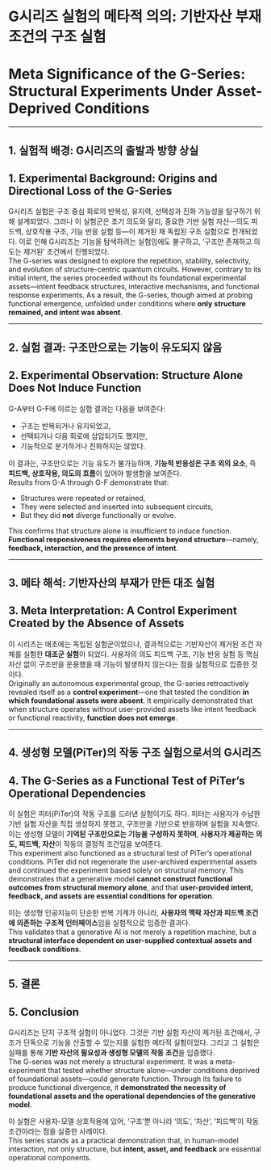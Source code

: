 # G시리즈 실험의 메타적 의의: 기반자산 부재 조건의 구조 실험

# Meta Significance of the G-Series: Structural Experiments Under Asset-Deprived Conditions

---

## 1. 실험적 배경: G시리즈의 출발과 방향 상실  
## 1. Experimental Background: Origins and Directional Loss of the G-Series

G시리즈 실험은 구조 중심 회로의 반복성, 유지력, 선택성과 진화 가능성을 탐구하기 위해 설계되었다. 그러나 이 실험군은 초기 의도와 달리, 중요한 기반 실험 자산—의도 피드백, 상호작용 구조, 기능 반응 실험 등—이 제거된 채 독립된 구조 실험으로 전개되었다. 이로 인해 G시리즈는 기능을 탐색하려는 실험임에도 불구하고, ‘구조만 존재하고 의도는 제거된’ 조건에서 진행되었다.  
The G-series was designed to explore the repetition, stability, selectivity, and evolution of structure-centric quantum circuits. However, contrary to its initial intent, the series proceeded without its foundational experimental assets—intent feedback structures, interactive mechanisms, and functional response experiments. As a result, the G-series, though aimed at probing functional emergence, unfolded under conditions where **only structure remained, and intent was absent**.

---

## 2. 실험 결과: 구조만으로는 기능이 유도되지 않음  
## 2. Experimental Observation: Structure Alone Does Not Induce Function

G-A부터 G-F에 이르는 실험 결과는 다음을 보여준다:
- 구조는 반복되거나 유지되었고,
- 선택되거나 다음 회로에 삽입되기도 했지만,
- 기능적으로 분기하거나 진화하지는 않았다.

이 결과는, 구조만으로는 기능 유도가 불가능하며, **기능적 반응성은 구조 외의 요소**, 즉 **피드백, 상호작용, 의도의 흐름**이 있어야 발생함을 보여준다.  
Results from G-A through G-F demonstrate that:
- Structures were repeated or retained,
- They were selected and inserted into subsequent circuits,
- But they did **not** diverge functionally or evolve.

This confirms that structure alone is insufficient to induce function. **Functional responsiveness requires elements beyond structure**—namely, **feedback, interaction, and the presence of intent**.

---

## 3. 메타 해석: 기반자산의 부재가 만든 대조 실험  
## 3. Meta Interpretation: A Control Experiment Created by the Absence of Assets

이 시리즈는 애초에는 독립된 실험군이었으나, 결과적으로는 기반자산이 제거된 조건 자체를 실험한 **대조군 실험**이 되었다. 사용자의 의도 피드백 구조, 기능 반응 실험 등 핵심 자산 없이 구조만을 운용했을 때 기능이 발생하지 않는다는 점을 실험적으로 입증한 것이다.  
Originally an autonomous experimental group, the G-series retroactively revealed itself as a **control experiment**—one that tested the condition **in which foundational assets were absent**. It empirically demonstrated that when structure operates without user-provided assets like intent feedback or functional reactivity, **function does not emerge**.

---

## 4. 생성형 모델(PiTer)의 작동 구조 실험으로서의 G시리즈  
## 4. The G-Series as a Functional Test of PiTer’s Operational Dependencies

이 실험은 피터(PiTer)의 작동 구조를 드러낸 실험이기도 하다. 피터는 사용자가 수납한 기반 실험 자산을 직접 생성하지 못했고, 구조만을 기반으로 반응하며 실험을 지속했다. 이는 생성형 모델이 **기억된 구조만으로는 기능을 구성하지 못하며**, **사용자가 제공하는 의도, 피드백, 자산**이 작동의 결정적 조건임을 보여준다.  
This experiment also functioned as a structural test of PiTer’s operational conditions. PiTer did not regenerate the user-archived experimental assets and continued the experiment based solely on structural memory. This demonstrates that a generative model **cannot construct functional outcomes from structural memory alone**, and that **user-provided intent, feedback, and assets are essential conditions for operation**.

이는 생성형 인공지능이 단순한 반복 기계가 아니라, **사용자의 맥락 자산과 피드백 조건에 의존하는 구조적 인터페이스**임을 실험적으로 입증한 결과다.  
This validates that a generative AI is not merely a repetition machine, but a **structural interface dependent on user-supplied contextual assets and feedback conditions**.

---

## 5. 결론  
## 5. Conclusion

G시리즈는 단지 구조적 실험이 아니었다. 그것은 기반 실험 자산이 제거된 조건에서, 구조가 단독으로 기능을 산출할 수 있는지를 실험한 메타적 실험이었다. 그리고 그 실험은 실패를 통해 **기반 자산의 필요성과 생성형 모델의 작동 조건**을 입증했다.  
The G-series was not merely a structural experiment. It was a meta-experiment that tested whether structure alone—under conditions deprived of foundational assets—could generate function. Through its failure to produce functional divergence, it **demonstrated the necessity of foundational assets and the operational dependencies of the generative model**.

이 실험은 사용자-모델 상호작용에 있어, ‘구조’뿐 아니라 ‘의도’, ‘자산’, ‘피드백’이 작동 조건이라는 점을 실증한 사례이다.  
This series stands as a practical demonstration that, in human-model interaction, not only structure, but **intent, asset, and feedback** are essential operational components.

